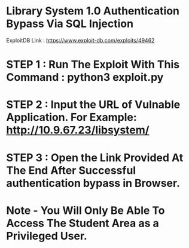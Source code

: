 # Library System 1.0 Authentication Bypass Via SQL Injection


ExploitDB Link : https://www.exploit-db.com/exploits/49462

# STEP 1 : Run The Exploit With This Command : python3 exploit.py
# STEP 2 : Input the URL of Vulnable Application.  For Example: http://10.9.67.23/libsystem/
# STEP 3 : Open the Link Provided At The End After Successful authentication bypass in Browser. 

# Note - You Will Only Be Able To Access The Student Area as a Privileged User.
